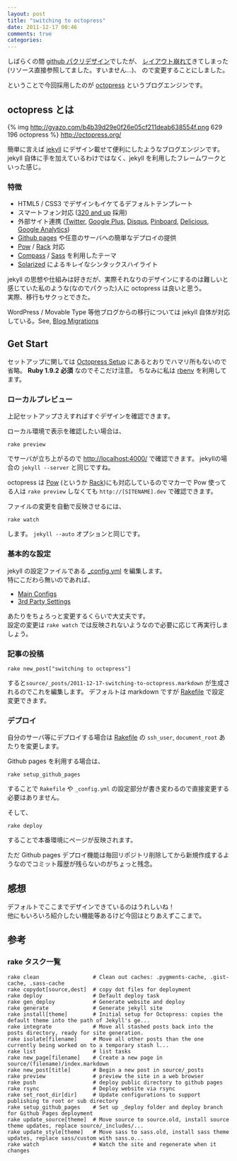 ```yaml
---
layout: post
title: "switching to octopress"
date: 2011-12-17 00:46
comments: true
categories: 
---
```


しばらくの間 [github パクリデザイン](http://gyazo.com/085cca9f560924d7357df4cf75743164)でしたが、
[レイアウト崩れて](http://gyazo.com/5a49da61cbd3f87582562f5739f9b9f4)きてしまった(リソース直接参照してました。すいません...)、
ので変更することにしました。

ということで今回採用したのが [octopress](http://octopress.org) というブログエンジンです。

## octopress とは
{% img http://gyazo.com/b4b39d29e0f26e05cf211deab638554f.png 629 196 octopress %}
<http://octopress.org/>

簡単に言えば [jekyll](http://jekyllrb.com/) にデザイン載せて便利にしたようなブログエンジンです。  
jekyll 自体に手を加えているわけではなく、jekyll を利用したフレームワークといった感じ。

### 特徴
- HTML5 / CSS3 でデザインもイケてるデフォルトテンプレート
- スマートフォン対応 ([320 and up](http://stuffandnonsense.co.uk/projects/320andup/) 採用)
- 外部サイト連携 ([Twitter](http://twitter.com/), [Google Plus](http://plus.google.com/), [Disqus](http://disqus.com/), [Pinboard](http://pinboard.in/), [Delicious](http://delicious.com/), [Google Analytics](http://www.google.com/analytics/))
- [Github pages](http:/pages.github.com/) や任意のサーバへの簡単なデプロイの提供
- [Pow](http://pow.cx/) / [Rack](http://rack.rubyforge.org/) 対応
- [Compass](http://compass-style.org/) / [Sass](http://sass-lang.com/) を利用したテーマ
- [Solarized](http://ethanschoonover.com/solarized) によるキレイなシンタックスハイライト

jekyll の思想や仕組みは好きだが、実際それなりのデザインにするのは難しいと感じていた私のような(なのでパクった)人に octopress は良いと思う。  
実際、移行もサクっとできた。

WordPress / Movable Type 等他ブログからの移行については jekyll 自体が対応している。See, [Blog Migrations](https://github.com/mojombo/jekyll/wiki/blog-migrations)

## Get Start
セットアップに関しては [Octopress Setup](http://octopress.org/docs/setup/) にあるとおりでハマリ所もないので省略。
**Ruby 1.9.2 必須** なのでそこだけ注意。
ちなみに私は [rbenv](https://github.com/sstephenson/rbenv) を利用してます。

### ローカルプレビュー
上記セットアップさえすればすぐデザインを確認できます。

ローカル環境で表示を確認したい場合は、

    rake preview

でサーバが立ち上がるので <http://localhost:4000/> で確認できます。
jekyllの場合の `jekyll --server` と同じですね。

octopress は [Pow](http://pow.cx/) (というか [Rack](http://rack.rubyforge.org/))にも対応しているのでマカーで Pow 使ってる人は `rake preview` しなくても `http://[SITENAME].dev` で確認できます。


ファイルの変更を自動で反映させるには、

    rake watch

します。 `jekyll --auto` オプションと同じです。

### 基本的な設定
jekyll の設定ファイルである [_config.yml](https://github.com/imathis/octopress/blob/master/_config.yml) を編集します。  
特にこだわら無いのであれば、

- [Main Configs](https://github.com/imathis/octopress/blob/master/_config.yml#L2)
- [3rd Party Settings](https://github.com/imathis/octopress/blob/master/_config.yml#L57)

あたりをちょろっと変更するくらいで大丈夫です。  
設定の変更は `rake watch` では反映されないようなので必要に応じて再実行しましょう。


### 記事の投稿

    rake new_post["switching to octopress"]

すると`source/_posts/2011-12-17-switching-to-octopress.markdown` が生成されるのでこれを編集します。
デフォルトは markdown ですが [Rakefile](https://github.com/imathis/octopress/blob/master/Rakefile) で設定変更できます。


### デプロイ
自分のサーバ等にデプロイする場合は [Rakefile](https://github.com/imathis/octopress/blob/master/Rakefile) の `ssh_user`, `document_root` あたりを変更します。  

Github pages を利用する場合は、

    rake setup_github_pages

することで `Rakefile` や `_config.yml` の設定部分が書き変わるので直接変更する必要はありません。

そして、

    rake deploy

することで本番環境にページが反映されます。

ただ Github pages デプロイ機能は毎回リポジトリ削除してから新規作成するようなのでコミット履歴が残らないのがちょっと残念。

## 感想
デフォルトでここまでデザインできているのはうれしいね！  
他にもいろいろ紹介したい機能等あるけど今回はとりあえずここまで。

## 参考
### rake タスク一覧
    rake clean                 # Clean out caches: .pygments-cache, .gist-cache, .sass-cache
    rake copydot[source,dest]  # copy dot files for deployment
    rake deploy                # Default deploy task
    rake gen_deploy            # Generate website and deploy
    rake generate              # Generate jekyll site
    rake install[theme]        # Initial setup for Octopress: copies the default theme into the path of Jekyll's ge...
    rake integrate             # Move all stashed posts back into the posts directory, ready for site generation.
    rake isolate[filename]     # Move all other posts than the one currently being worked on to a temporary stash l...
    rake list                  # list tasks
    rake new_page[filename]    # Create a new page in source/(filename)/index.markdown
    rake new_post[title]       # Begin a new post in source/_posts
    rake preview               # preview the site in a web browser
    rake push                  # deploy public directory to github pages
    rake rsync                 # Deploy website via rsync
    rake set_root_dir[dir]     # Update configurations to support publishing to root or sub directory
    rake setup_github_pages    # Set up _deploy folder and deploy branch for Github Pages deployment
    rake update_source[theme]  # Move source to source.old, install source theme updates, replace source/_includes/...
    rake update_style[theme]   # Move sass to sass.old, install sass theme updates, replace sass/custom with sass.o...
    rake watch                 # Watch the site and regenerate when it changes

